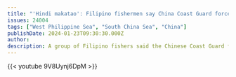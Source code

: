 ```yaml
---
title: "'Hindi makatao': Filipino fishermen say China Coast Guard forced them to return shells | ABS-CBN News"
issues: 24004
tags: ["West Philippine Sea", "South China Sea", "China"]
publishDate: 2024-01-23T09:30:30.000Z
author: 
description: A group of Filipino fishers said the Chinese Coast Guard forced them to return shells they collected from Bajo de Masinloc before driving them away.
---
```


{{< youtube 9V8Uynj6DpM >}}